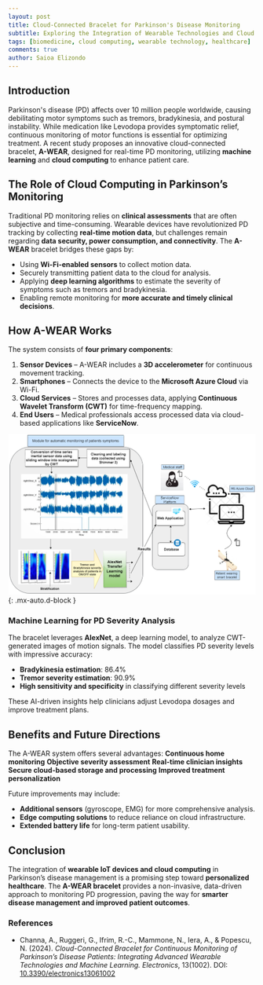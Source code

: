 ```yaml
---
layout: post
title: Cloud-Connected Bracelet for Parkinson's Disease Monitoring
subtitle: Exploring the Integration of Wearable Technologies and Cloud Computing in Healthcare
tags: [biomedicine, cloud computing, wearable technology, healthcare]
comments: true
author: Saioa Elizondo
---
```


## Introduction
Parkinson's disease (PD) affects over 10 million people worldwide, causing debilitating motor symptoms such as tremors, bradykinesia, and postural instability. While medication like Levodopa provides symptomatic relief, continuous monitoring of motor functions is essential for optimizing treatment. A recent study proposes an innovative cloud-connected bracelet, **A-WEAR**, designed for real-time PD monitoring, utilizing **machine learning** and **cloud computing** to enhance patient care.

## The Role of Cloud Computing in Parkinson’s Monitoring
Traditional PD monitoring relies on **clinical assessments** that are often subjective and time-consuming. Wearable devices have revolutionized PD tracking by collecting **real-time motion data**, but challenges remain regarding **data security, power consumption, and connectivity**. The **A-WEAR** bracelet bridges these gaps by:

- Using **Wi-Fi-enabled sensors** to collect motion data.
- Securely transmitting patient data to the cloud for analysis.
- Applying **deep learning algorithms** to estimate the severity of symptoms such as tremors and bradykinesia.
- Enabling remote monitoring for **more accurate and timely clinical decisions**.

## How A-WEAR Works
The system consists of **four primary components**:
1. **Sensor Devices** – A-WEAR includes a **3D accelerometer** for continuous movement tracking.
2. **Smartphones** – Connects the device to the **Microsoft Azure Cloud** via Wi-Fi.
3. **Cloud Services** – Stores and processes data, applying **Continuous Wavelet Transform (CWT)** for time-frequency mapping.
4. **End Users** – Medical professionals access processed data via cloud-based applications like **ServiceNow**.

![The block diagram of the proposed PD monitoring system](/images/pd_device_workflow.png){: .mx-auto.d-block }

### Machine Learning for PD Severity Analysis
The bracelet leverages **AlexNet**, a deep learning model, to analyze CWT-generated images of motion signals. The model classifies PD severity levels with impressive accuracy:
- **Bradykinesia estimation**: 86.4%
- **Tremor severity estimation**: 90.9%
- **High sensitivity and specificity** in classifying different severity levels

These AI-driven insights help clinicians adjust Levodopa dosages and improve treatment plans.

## Benefits and Future Directions
The A-WEAR system offers several advantages:
 **Continuous home monitoring**
 **Objective severity assessment**
 **Real-time clinician insights**
 **Secure cloud-based storage and processing**
 **Improved treatment personalization**

Future improvements may include:
- **Additional sensors** (gyroscope, EMG) for more comprehensive analysis.
- **Edge computing solutions** to reduce reliance on cloud infrastructure.
- **Extended battery life** for long-term patient usability.

## Conclusion
The integration of **wearable IoT devices and cloud computing** in Parkinson’s disease management is a promising step toward **personalized healthcare**. The **A-WEAR bracelet** provides a non-invasive, data-driven approach to monitoring PD progression, paving the way for **smarter disease management and improved patient outcomes**.

### References
- Channa, A., Ruggeri, G., Ifrim, R.-C., Mammone, N., Iera, A., & Popescu, N. (2024). *Cloud-Connected Bracelet for Continuous Monitoring of Parkinson’s Disease Patients: Integrating Advanced Wearable Technologies and Machine Learning.* *Electronics*, 13(1002). DOI: [10.3390/electronics13061002](https://doi.org/10.3390/electronics13061002)

